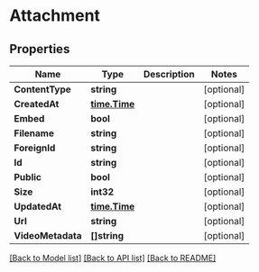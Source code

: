 # Attachment

## Properties

Name | Type | Description | Notes
------------ | ------------- | ------------- | -------------
**ContentType** | **string** |  | [optional] 
**CreatedAt** | [**time.Time**](time.Time.md) |  | [optional] 
**Embed** | **bool** |  | [optional] 
**Filename** | **string** |  | [optional] 
**ForeignId** | **string** |  | [optional] 
**Id** | **string** |  | [optional] 
**Public** | **bool** |  | [optional] 
**Size** | **int32** |  | [optional] 
**UpdatedAt** | [**time.Time**](time.Time.md) |  | [optional] 
**Url** | **string** |  | [optional] 
**VideoMetadata** | **[]string** |  | [optional] 

[[Back to Model list]](../README.md#documentation-for-models) [[Back to API list]](../README.md#documentation-for-api-endpoints) [[Back to README]](../README.md)


